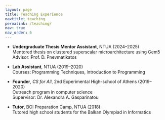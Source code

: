 ```yaml
---
layout: page
title: Teaching Experience
navtitle: teaching
permalink: /teaching/
nav: true
nav_order: 6
---
```



- **Undergraduate Thesis Mentor Assistant**, NTUA (2024–2025)  
  Mentored thesis on clustered superscalar microarchitecture using Gem5  
  Advisor: Prof. D. Pnevmatikatos

- **Lab Assistant**, NTUA (2019–2020)  
  Courses: Programming Techniques, Introduction to Programming

- **Founder**, *CS for All*, 2nd Experimental High-school of Athens (2019–2020)  
  Outreach program in computer science  
  Supervisor: Dr. Alexandra A. Gasparinatou

- **Tutor**, BOI Preparation Camp, NTUA (2018)  
  Tutored high school students for the Balkan Olympiad in Informatics


